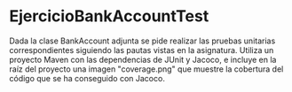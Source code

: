 # EjercicioBankAccountTest
 Dada la clase BankAccount adjunta se pide realizar las pruebas unitarias correspondientes siguiendo las pautas vistas en la asignatura. Utiliza un proyecto Maven con las dependencias de JUnit y Jacoco, e incluye en la raíz del proyecto una imagen "coverage.png" que muestre la cobertura del código que se ha conseguido con Jacoco. 
